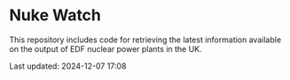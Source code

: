 # Nuke Watch

This repository includes code for retrieving the latest information available on the output of EDF nuclear power plants in the UK.

Last updated: 2024-12-07 17:08